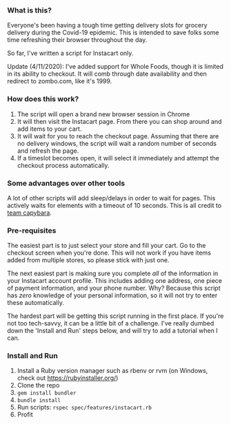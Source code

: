### What is this? ###

Everyone's been having a tough time getting delivery slots for grocery delivery during the Covid-19 epidemic. This is intended to save folks some time refreshing their browser throughout the day.

So far, I've written a script for Instacart only.

Update (4/11/2020): I've added support for Whole Foods, though it is limited in its ability to checkout. It will comb through date availability and then redirect to zombo.com, like it's 1999.

### How does this work? ###

1. The script will open a brand new browser session in Chrome
2. It will then visit the Instacart page. From there you can shop around and add items to your cart.
3. It will wait for you to reach the checkout page. Assuming that there are no delivery windows, the script will wait a random number of seconds and refresh the page.
4. If a timeslot becomes open, it will select it immediately and attempt the checkout process automatically.

### Some advantages over other tools ###

A lot of other scripts will add sleep/delays in order to wait for pages. This actively waits for elements with a timeout of 10 seconds. This is all credit to [team capybara](https://github.com/teamcapybara/capybara).

### Pre-requisites ###

The easiest part is to just select your store and fill your cart. Go to the checkout screen when you're done. This will not work if you have items added from multiple stores, so please stick with just one.

The next easiest part is making sure you complete _all_ of the information in your Instacart account profile. This includes adding one address, one piece of payment information, and your phone number. Why? Because this script has _zero_ knowledge of your personal information, so it will not try to enter these automatically.

The hardest part will be getting this script running in the first place. If you're not too tech-savvy, it can be a little bit of a challenge. I've really dumbed down the 'Install and Run' steps below, and will try to add a tutorial when I can.

### Install and Run ###

1. Install a Ruby version manager such as rbenv or rvm (on Windows, check out https://rubyinstaller.org/)
2. Clone the repo
3. `gem install bundler`
4. `bundle install`
5. Run scripts: `rspec spec/features/instacart.rb`
6. Profit